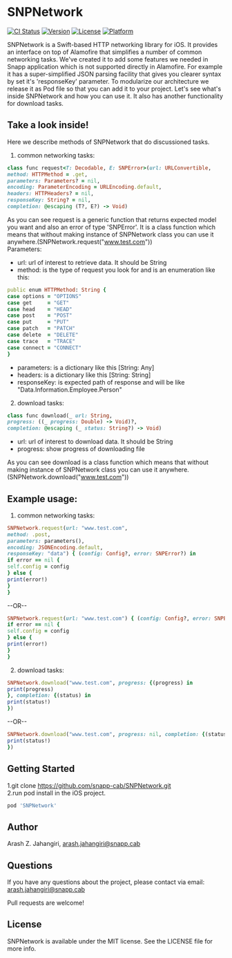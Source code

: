 # SNPNetwork

[![CI Status](http://img.shields.io/travis/arashzjahangiri@gmail.com/SNPNetwork.svg?style=flat)](https://travis-ci.org/arashzjahangiri@gmail.com/SNPNetwork)
[![Version](https://img.shields.io/cocoapods/v/SNPNetwork.svg?style=flat)](http://cocoapods.org/pods/SNPNetwork)
[![License](https://img.shields.io/cocoapods/l/SNPNetwork.svg?style=flat)](http://cocoapods.org/pods/SNPNetwork)
[![Platform](https://img.shields.io/cocoapods/p/SNPNetwork.svg?style=flat)](http://cocoapods.org/pods/SNPNetwork)

SNPNetwork is a Swift-based HTTP networking library for iOS. It provides an interface on top of Alamofire that simplifies a number of common networking tasks. We've created it to add some features we needed in Snapp application which is not supported directly in Alamofire. For example it has a super-simplified JSON parsing facility that gives you clearer syntax by set it's 'responseKey' parameter. To modularize our architecture we release it as Pod file so that you can add it to your project. Let's see what's inside SNPNetwork and how you can use it. It also has another functionality for download tasks.

## Take a look inside!
Here we describe methods of SNPNetwork that do discussioned tasks. <br/>

1) common networking tasks:

```ruby
class func request<T: Decodable, E: SNPError>(url: URLConvertible,
method: HTTPMethod = .get,
parameters: Parameters? = nil,
encoding: ParameterEncoding = URLEncoding.default,
headers: HTTPHeaders? = nil,
responseKey: String? = nil,
completion: @escaping (T?, E?) -> Void)
```
As you can see request is a generic function that returns expected model you want and also an error of type 'SNPError'. It is a class function which means that without making instance of SNPNetwork class you can use it anywhere.(SNPNetwork.request("www.test.com")) <br/>
Parameters:<br/>
- url: url of interest to retrieve data. It should be String<br/>
- method: is the type of request you look for and is an enumeration like this:

```ruby
public enum HTTPMethod: String {
case options = "OPTIONS"
case get     = "GET"
case head    = "HEAD"
case post    = "POST"
case put     = "PUT"
case patch   = "PATCH"
case delete  = "DELETE"
case trace   = "TRACE"
case connect = "CONNECT"
}
```

- parameters: is a dictionary like this [String: Any]<br/>
- headers: is a dictionary like this [String: String]<br/>
- responseKey: is expected path of response and will be like "Data.Information.Employee.Person"<br/>

2) download tasks:

```ruby
class func download(_ url: String,
progress: ((_ progress: Double) -> Void)?,
completion: @escaping (_ status: String?) -> Void)
```
- url: url of interest to download data. It should be String<br/>
- progress: show progress of downloading file<br/>

As you can see download is a class function which means that without making instance of SNPNetwork class you can use it anywhere.(SNPNetwork.download("www.test.com"))

## Example usage:

1) common networking tasks:
```ruby
SNPNetwork.request(url: "www.test.com",
method: .post,
parameters: parameters(),
encoding: JSONEncoding.default,
responseKey: "data") { (config: Config?, error: SNPError?) in
if error == nil {
self.config = config
} else {
print(error!)
}
}
```
--OR--

```ruby
SNPNetwork.request(url: "www.test.com") { (config: Config?, error: SNPError?) in
if error == nil {
self.config = config
} else {
print(error!)
}
}
```

2) download tasks:

```ruby
SNPNetwork.download("www.test.com", progress: {(progress) in
print(progress)
}, completion: {(status) in
print(status!)
})
```
--OR--
```ruby
SNPNetwork.download("www.test.com", progress: nil, completion: {(status) in
print(status!)
})

```

## Getting Started

1.git clone https://github.com/snapp-cab/SNPNetwork.git<br/>
2.run pod install in the iOS project.<br />

```ruby
pod 'SNPNetwork'
```

## Author

Arash Z. Jahangiri, arash.jahangiri@snapp.cab

## Questions<br/>
If you have any questions about the project, please contact via email: arash.jahangiri@snapp.cab

Pull requests are welcome!

## License

SNPNetwork is available under the MIT license. See the LICENSE file for more info.
